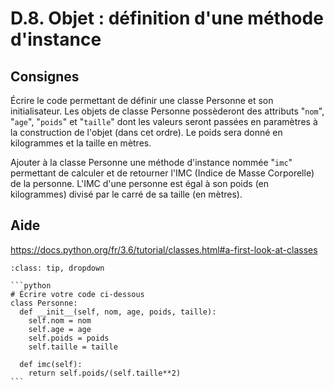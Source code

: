 # D.8. Objet : définition d'une méthode d'instance

## Consignes

Écrire le code permettant de définir une classe Personne et son initialisateur. Les objets de classe Personne possèderont des attributs "`nom`", "`age`", "`poids`" et "`taille`" dont les valeurs seront passées en paramètres à la construction de l'objet (dans cet ordre). Le poids sera donné en kilogrammes et la taille en mètres.

Ajouter à la classe Personne une méthode d'instance nommée "`imc`" permettant de calculer et de retourner l'IMC (Indice de Masse Corporelle) de la personne. L'IMC d'une personne est égal à son poids (en kilogrammes) divisé par le carré de sa taille (en mètres).

## Aide

https://docs.python.org/fr/3.6/tutorial/classes.html#a-first-look-at-classes

<div id="pad"></div>
            <script>Pythonpad('pad', {'id': 'D.8.', 'title': 'Testez votre solution ici', 'src': '# Écrire votre code ci-dessous\n', 'files': {'.grader.py': {'type': 'text', 'body': 'import unittest\n\nclass TestExercise(unittest.TestCase):\n    def test_all(self):\n        self.assertIsInstance(Personne,type)\n\nif __name__ == \'__main__\':\n    try:\n        from main import *\n    except:\n        print("Le code fourni n\'est pas valide")\n    suite = unittest.TestLoader().loadTestsFromTestCase(TestExercise)\n    output = unittest.TextTestRunner(verbosity=2).run(suite)\n\n    if output.wasSuccessful():\n        f = open(\'.passed.json\', \'w\')\n        f.close()\n        print(\'Bravo ! Le code fourni a passé les tests avec succès, il semble valide !\')'}}})</script>


````{admonition} Cliquez ici pour voir la solution
:class: tip, dropdown

```python
# Écrire votre code ci-dessous
class Personne:
  def __init__(self, nom, age, poids, taille):
    self.nom = nom
    self.age = age
    self.poids = poids
    self.taille = taille
  
  def imc(self):
    return self.poids/(self.taille**2)
```
````
